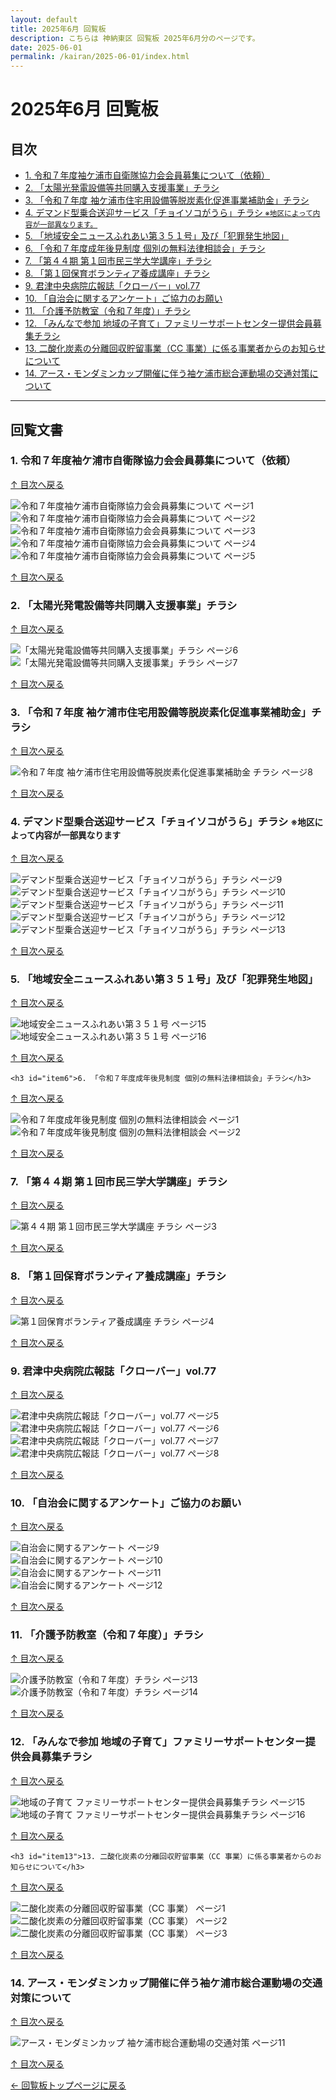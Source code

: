 ```yaml
---
layout: default
title: 2025年6月 回覧板
description: こちらは 神納東区 回覧板 2025年6月分のページです。
date: 2025-06-01
permalink: /kairan/2025-06-01/index.html
---
```

  <main>
    <h1>2025年6月 回覧板</h1>
    <a id="top"></a>
    <h2>目次</h2>
     <ul>
      <li><a href="#item1">1. 令和７年度袖ケ浦市自衛隊協力会会員募集について（依頼）</a></li>
      <li><a href="#item2">2. 「太陽光発電設備等共同購入支援事業」チラシ</a></li>
      <li><a href="#item3">3. 「令和７年度 袖ケ浦市住宅用設備等脱炭素化促進事業補助金」チラシ</a></li>
      <li><a href="#item4">4. デマンド型乗合送迎サービス「チョイソコがうら」チラシ<small> ※地区によって内容が一部異なります。</small></a></li>
      <li><a href="#item5">5. 「地域安全ニュースふれあい第３５１号」及び「犯罪発生地図」</a></li>
      <li><a href="#item6">6. 「令和７年度成年後見制度 個別の無料法律相談会」チラシ</a></li>
      <li><a href="#item7">7. 「第４４期 第１回市民三学大学講座」チラシ</a></li>
      <li><a href="#item8">8. 「第１回保育ボランティア養成講座」チラシ</a></li>
      <li><a href="#item9">9. 君津中央病院広報誌「クローバー」vol.77</a></li>
      <li><a href="#item10">10. 「自治会に関するアンケート」ご協力のお願い</a></li>
      <li><a href="#item11">11. 「介護予防教室（令和７年度）」チラシ</a></li>
      <li><a href="#item12">12. 「みんなで参加 地域の子育て」ファミリーサポートセンター提供会員募集チラシ</a></li>
      <li><a href="#item13">13. 二酸化炭素の分離回収貯留事業（CC 事業）に係る事業者からのお知らせについて</a></li>
      <li><a href="#item14">14. アース・モンダミンカップ開催に伴う袖ケ浦市総合運動場の交通対策について</a></li>
     </ul>
    <hr>

<h2>回覧文書</h2>
    <h3 id="item1">1. 令和７年度袖ケ浦市自衛隊協力会会員募集について（依頼）</h3>
<p class="back-to-top"><a href="#top">↑ 目次へ戻る</a></p>
<div class="thumbnail-container">
  <div class="thumbnail">
    <img src="{{ '/kairan/2025-06-01/images/202506_41955_page_001-small.jpg' | relative_url }}" alt="令和７年度袖ケ浦市自衛隊協力会会員募集について ページ1" data-medium-src="{{ '/kairan/2025-06-01/images/202506_41955_page_001-medium.jpg' | relative_url }}" data-large-src="{{ '/kairan/2025-06-01/images/202506_41955_page_001-large.jpg' | relative_url }}">
  </div>
  <div class="thumbnail">
    <img src="{{ '/kairan/2025-06-01/images/202506_41955_page_002-small.jpg' | relative_url }}" alt="令和７年度袖ケ浦市自衛隊協力会会員募集について ページ2" data-medium-src="{{ '/kairan/2025-06-01/images/202506_41955_page_002-medium.jpg' | relative_url }}" data-large-src="{{ '/kairan/2025-06-01/images/202506_41955_page_002-large.jpg' | relative_url }}">
  </div>
  <div class="thumbnail">
    <img src="{{ '/kairan/2025-06-01/images/202506_41955_page_003-small.jpg' | relative_url }}" alt="令和７年度袖ケ浦市自衛隊協力会会員募集について ページ3" data-medium-src="{{ '/kairan/2025-06-01/images/202506_41955_page_003-medium.jpg' | relative_url }}" data-large-src="{{ '/kairan/2025-06-01/images/202506_41955_page_003-large.jpg' | relative_url }}">
  </div>
  <div class="thumbnail">
    <img src="{{ '/kairan/2025-06-01/images/202506_41955_page_004-small.jpg' | relative_url }}" alt="令和７年度袖ケ浦市自衛隊協力会会員募集について ページ4" data-medium-src="{{ '/kairan/2025-06-01/images/202506_41955_page_004-medium.jpg' | relative_url }}" data-large-src="{{ '/kairan/2025-06-01/images/202506_41955_page_004-large.jpg' | relative_url }}">
  </div>
  <div class="thumbnail">
    <img src="{{ '/kairan/2025-06-01/images/202506_41955_page_005-small.jpg' | relative_url }}" alt="令和７年度袖ケ浦市自衛隊協力会会員募集について ページ5" data-medium-src="{{ '/kairan/2025-06-01/images/202506_41955_page_005-medium.jpg' | relative_url }}" data-large-src="{{ '/kairan/2025-06-01/images/202506_41955_page_005-large.jpg' | relative_url }}">
  </div>
</div>
<p class="back-to-top"><a href="#top">↑ 目次へ戻る</a></p>

<h3 id="item2">2. 「太陽光発電設備等共同購入支援事業」チラシ</h3>
<p class="back-to-top"><a href="#top">↑ 目次へ戻る</a></p>
<div class="thumbnail-container">
  <div class="thumbnail">
    <img src="{{ '/kairan/2025-06-01/images/202506_41955_page_006-small.jpg' | relative_url }}" alt="「太陽光発電設備等共同購入支援事業」チラシ ページ6" data-medium-src="{{ '/kairan/2025-06-01/images/202506_41955_page_006-medium.jpg' | relative_url }}" data-large-src="{{ '/kairan/2025-06-01/images/202506_41955_page_006-large.jpg' | relative_url }}">
  </div>
  <div class="thumbnail">
    <img src="{{ '/kairan/2025-06-01/images/202506_41955_page_007-small.jpg' | relative_url }}" alt="「太陽光発電設備等共同購入支援事業」チラシ ページ7" data-medium-src="{{ '/kairan/2025-06-01/images/202506_41955_page_007-medium.jpg' | relative_url }}" data-large-src="{{ '/kairan/2025-06-01/images/202506_41955_page_007-large.jpg' | relative_url }}">
  </div>
</div>
<p class="back-to-top"><a href="#top">↑ 目次へ戻る</a></p>

<h3 id="item3">3. 「令和７年度 袖ケ浦市住宅用設備等脱炭素化促進事業補助金」チラシ</h3>
<p class="back-to-top"><a href="#top">↑ 目次へ戻る</a></p>
<div class="thumbnail-container">
  <div class="thumbnail">
    <img src="{{ '/kairan/2025-06-01/images/202506_41955_page_008-small.jpg' | relative_url }}" alt="令和７年度 袖ケ浦市住宅用設備等脱炭素化促進事業補助金 チラシ ページ8" data-medium-src="{{ '/kairan/2025-06-01/images/202506_41955_page_008-medium.jpg' | relative_url }}" data-large-src="{{ '/kairan/2025-06-01/images/202506_41955_page_008-large.jpg' | relative_url }}">
  </div>
</div>
<p class="back-to-top"><a href="#top">↑ 目次へ戻る</a></p>

<h3 id="item4">4. デマンド型乗合送迎サービス「チョイソコがうら」チラシ <small> ※地区によって内容が一部異なります</small></h3>
<p class="back-to-top"><a href="#top">↑ 目次へ戻る</a></p>
<div class="thumbnail-container">
  <div class="thumbnail">
    <img src="{{ '/kairan/2025-06-01/images/202506_41955_page_009-small.jpg' | relative_url }}" alt="デマンド型乗合送迎サービス「チョイソコがうら」チラシ ページ9" data-medium-src="{{ '/kairan/2025-06-01/images/202506_41955_page_009-medium.jpg' | relative_url }}" data-large-src="{{ '/kairan/2025-06-01/images/202506_41955_page_009-large.jpg' | relative_url }}">
  </div>
  <div class="thumbnail">
    <img src="{{ '/kairan/2025-06-01/images/202506_41955_page_010-small.jpg' | relative_url }}" alt="デマンド型乗合送迎サービス「チョイソコがうら」チラシ ページ10" data-medium-src="{{ '/kairan/2025-06-01/images/202506_41955_page_010-medium.jpg' | relative_url }}" data-large-src="{{ '/kairan/2025-06-01/images/202506_41955_page_010-large.jpg' | relative_url }}">
  </div>
  <div class="thumbnail">
    <img src="{{ '/kairan/2025-06-01/images/202506_41955_page_011-small.jpg' | relative_url }}" alt="デマンド型乗合送迎サービス「チョイソコがうら」チラシ ページ11" data-medium-src="{{ '/kairan/2025-06-01/images/202506_41955_page_011-medium.jpg' | relative_url }}" data-large-src="{{ '/kairan/2025-06-01/images/202506_41955_page_011-large.jpg' | relative_url }}">
  </div>
  <div class="thumbnail">
    <img src="{{ '/kairan/2025-06-01/images/202506_41955_page_012-small.jpg' | relative_url }}" alt="デマンド型乗合送迎サービス「チョイソコがうら」チラシ ページ12" data-medium-src="{{ '/kairan/2025-06-01/images/202506_41955_page_012-medium.jpg' | relative_url }}" data-large-src="{{ '/kairan/2025-06-01/images/202506_41955_page_012-large.jpg' | relative_url }}">
  </div>
  <div class="thumbnail">
    <img src="{{ '/kairan/2025-06-01/images/202506_41955_page_013-small.jpg' | relative_url }}" alt="デマンド型乗合送迎サービス「チョイソコがうら」チラシ ページ13" data-medium-src="{{ '/kairan/2025-06-01/images/202506_41955_page_013-medium.jpg' | relative_url }}" data-large-src="{{ '/kairan/2025-06-01/images/202506_41955_page_013-large.jpg' | relative_url }}">
  </div>
</div>
<p class="back-to-top"><a href="#top">↑ 目次へ戻る</a></p>

<h3 id="item5">5. 「地域安全ニュースふれあい第３５１号」及び「犯罪発生地図」</h3>
<p class="back-to-top"><a href="#top">↑ 目次へ戻る</a></p>
<div class="thumbnail-container">
  <div class="thumbnail">
    <img src="{{ '/kairan/2025-06-01/images/202506_41955_page_015-small.jpg' | relative_url }}" alt="地域安全ニュースふれあい第３５１号 ページ15" data-medium-src="{{ '/kairan/2025-06-01/images/202506_41955_page_015-medium.jpg' | relative_url }}" data-large-src="{{ '/kairan/2025-06-01/images/202506_41955_page_015-large.jpg' | relative_url }}">
  </div>
  <div class="thumbnail">
    <img src="{{ '/kairan/2025-06-01/images/202506_41955_page_016-small.jpg' | relative_url }}" alt="地域安全ニュースふれあい第３５１号 ページ16" data-medium-src="{{ '/kairan/2025-06-01/images/202506_41955_page_016-medium.jpg' | relative_url }}" data-large-src="{{ '/kairan/2025-06-01/images/202506_41955_page_016-large.jpg' | relative_url }}">
  </div>
</div>
<p class="back-to-top"><a href="#top">↑ 目次へ戻る</a></p>

    <h3 id="item6">6. 「令和７年度成年後見制度 個別の無料法律相談会」チラシ</h3>
<p class="back-to-top"><a href="#top">↑ 目次へ戻る</a></p>
<div class="thumbnail-container">
  <div class="thumbnail">
    <img src="{{ '/kairan/2025-06-01/images/202506_41956_page_001-small.jpg' | relative_url }}" alt="令和７年度成年後見制度 個別の無料法律相談会 ページ1" data-medium-src="{{ '/kairan/2025-06-01/images/202506_41956_page_001-medium.jpg' | relative_url }}" data-large-src="{{ '/kairan/2025-06-01/images/202506_41956_page_001-large.jpg' | relative_url }}">
  </div>
  <div class="thumbnail">
    <img src="{{ '/kairan/2025-06-01/images/202506_41956_page_002-small.jpg' | relative_url }}" alt="令和７年度成年後見制度 個別の無料法律相談会 ページ2" data-medium-src="{{ '/kairan/2025-06-01/images/202506_41956_page_002-medium.jpg' | relative_url }}" data-large-src="{{ '/kairan/2025-06-01/images/202506_41956_page_002-large.jpg' | relative_url }}">
  </div>
</div>
<p class="back-to-top"><a href="#top">↑ 目次へ戻る</a></p>

<h3 id="item7">7. 「第４４期 第１回市民三学大学講座」チラシ</h3>
<p class="back-to-top"><a href="#top">↑ 目次へ戻る</a></p>
<div class="thumbnail-container">
  <div class="thumbnail">
    <img src="{{ '/kairan/2025-06-01/images/202506_41956_page_003-small.jpg' | relative_url }}" alt="第４４期 第１回市民三学大学講座 チラシ ページ3" data-medium-src="{{ '/kairan/2025-06-01/images/202506_41956_page_003-medium.jpg' | relative_url }}" data-large-src="{{ '/kairan/2025-06-01/images/202506_41956_page_003-large.jpg' | relative_url }}">
  </div>
</div>
<p class="back-to-top"><a href="#top">↑ 目次へ戻る</a></p>

<h3 id="item8">8. 「第１回保育ボランティア養成講座」チラシ</h3>
<p class="back-to-top"><a href="#top">↑ 目次へ戻る</a></p>
<div class="thumbnail-container">
  <div class="thumbnail">
    <img src="{{ '/kairan/2025-06-01/images/202506_41956_page_004-small.jpg' | relative_url }}" alt="第１回保育ボランティア養成講座 チラシ ページ4" data-medium-src="{{ '/kairan/2025-06-01/images/202506_41956_page_004-medium.jpg' | relative_url }}" data-large-src="{{ '/kairan/2025-06-01/images/202506_41956_page_004-large.jpg' | relative_url }}">
  </div>
</div>
<p class="back-to-top"><a href="#top">↑ 目次へ戻る</a></p>

<h3 id="item9">9. 君津中央病院広報誌「クローバー」vol.77</h3>
<p class="back-to-top"><a href="#top">↑ 目次へ戻る</a></p>
<div class="thumbnail-container">
  <div class="thumbnail">
    <img src="{{ '/kairan/2025-06-01/images/202506_41956_page_005-small.jpg' | relative_url }}" alt="君津中央病院広報誌「クローバー」vol.77 ページ5" data-medium-src="{{ '/kairan/2025-06-01/images/202506_41956_page_005-medium.jpg' | relative_url }}" data-large-src="{{ '/kairan/2025-06-01/images/202506_41956_page_005-large.jpg' | relative_url }}">
  </div>
  <div class="thumbnail">
    <img src="{{ '/kairan/2025-06-01/images/202506_41956_page_006-small.jpg' | relative_url }}" alt="君津中央病院広報誌「クローバー」vol.77 ページ6" data-medium-src="{{ '/kairan/2025-06-01/images/202506_41956_page_006-medium.jpg' | relative_url }}" data-large-src="{{ '/kairan/2025-06-01/images/202506_41956_page_006-large.jpg' | relative_url }}">
  </div>
  <div class="thumbnail">
    <img src="{{ '/kairan/2025-06-01/images/202506_41956_page_007-small.jpg' | relative_url }}" alt="君津中央病院広報誌「クローバー」vol.77 ページ7" data-medium-src="{{ '/kairan/2025-06-01/images/202506_41956_page_007-medium.jpg' | relative_url }}" data-large-src="{{ '/kairan/2025-06-01/images/202506_41956_page_007-large.jpg' | relative_url }}">
  </div>
  <div class="thumbnail">
    <img src="{{ '/kairan/2025-06-01/images/202506_41956_page_008-small.jpg' | relative_url }}" alt="君津中央病院広報誌「クローバー」vol.77 ページ8" data-medium-src="{{ '/kairan/2025-06-01/images/202506_41956_page_008-medium.jpg' | relative_url }}" data-large-src="{{ '/kairan/2025-06-01/images/202506_41956_page_008-large.jpg' | relative_url }}">
  </div>
</div>
<p class="back-to-top"><a href="#top">↑ 目次へ戻る</a></p>

<h3 id="item10">10. 「自治会に関するアンケート」ご協力のお願い</h3>
<p class="back-to-top"><a href="#top">↑ 目次へ戻る</a></p>
<div class="thumbnail-container">
  <div class="thumbnail">
    <img src="{{ '/kairan/2025-06-01/images/202506_41956_page_009-small.jpg' | relative_url }}" alt="自治会に関するアンケート ページ9" data-medium-src="{{ '/kairan/2025-06-01/images/202506_41956_page_009-medium.jpg' | relative_url }}" data-large-src="{{ '/kairan/2025-06-01/images/202506_41956_page_009-large.jpg' | relative_url }}">
  </div>
  <div class="thumbnail">
    <img src="{{ '/kairan/2025-06-01/images/202506_41956_page_010-small.jpg' | relative_url }}" alt="自治会に関するアンケート ページ10" data-medium-src="{{ '/kairan/2025-06-01/images/202506_41956_page_010-medium.jpg' | relative_url }}" data-large-src="{{ '/kairan/2025-06-01/images/202506_41956_page_010-large.jpg' | relative_url }}">
  </div>
  <div class="thumbnail">
    <img src="{{ '/kairan/2025-06-01/images/202506_41956_page_011-small.jpg' | relative_url }}" alt="自治会に関するアンケート ページ11" data-medium-src="{{ '/kairan/2025-06-01/images/202506_41956_page_011-medium.jpg' | relative_url }}" data-large-src="{{ '/kairan/2025-06-01/images/202506_41956_page_011-large.jpg' | relative_url }}">
  </div>
  <div class="thumbnail">
    <img src="{{ '/kairan/2025-06-01/images/202506_41956_page_012-small.jpg' | relative_url }}" alt="自治会に関するアンケート ページ12" data-medium-src="{{ '/kairan/2025-06-01/images/202506_41956_page_012-medium.jpg' | relative_url }}" data-large-src="{{ '/kairan/2025-06-01/images/202506_41956_page_012-large.jpg' | relative_url }}">
  </div>
</div>
<p class="back-to-top"><a href="#top">↑ 目次へ戻る</a></p>

<h3 id="item11">11. 「介護予防教室（令和７年度）」チラシ</h3>
<p class="back-to-top"><a href="#top">↑ 目次へ戻る</a></p>
<div class="thumbnail-container">
  <div class="thumbnail">
    <img src="{{ '/kairan/2025-06-01/images/202506_41956_page_013-small.jpg' | relative_url }}" alt="介護予防教室（令和７年度）チラシ ページ13" data-medium-src="{{ '/kairan/2025-06-01/images/202506_41956_page_013-medium.jpg' | relative_url }}" data-large-src="{{ '/kairan/2025-06-01/images/202506_41956_page_013-large.jpg' | relative_url }}">
  </div>
  <div class="thumbnail">
    <img src="{{ '/kairan/2025-06-01/images/202506_41956_page_014-small.jpg' | relative_url }}" alt="介護予防教室（令和７年度）チラシ ページ14" data-medium-src="{{ '/kairan/2025-06-01/images/202506_41956_page_014-medium.jpg' | relative_url }}" data-large-src="{{ '/kairan/2025-06-01/images/202506_41956_page_014-large.jpg' | relative_url }}">
  </div>
</div>
<p class="back-to-top"><a href="#top">↑ 目次へ戻る</a></p>

<h3 id="item12">12. 「みんなで参加 地域の子育て」ファミリーサポートセンター提供会員募集チラシ</h3>
<p class="back-to-top"><a href="#top">↑ 目次へ戻る</a></p>
<div class="thumbnail-container">
  <div class="thumbnail">
    <img src="{{ '/kairan/2025-06-01/images/202506_41956_page_015-small.jpg' | relative_url }}" alt="地域の子育て ファミリーサポートセンター提供会員募集チラシ ページ15" data-medium-src="{{ '/kairan/2025-06-01/images/202506_41956_page_015-medium.jpg' | relative_url }}" data-large-src="{{ '/kairan/2025-06-01/images/202506_41956_page_015-large.jpg' | relative_url }}">
  </div>
  <div class="thumbnail">
    <img src="{{ '/kairan/2025-06-01/images/202506_41956_page_016-small.jpg' | relative_url }}" alt="地域の子育て ファミリーサポートセンター提供会員募集チラシ ページ16" data-medium-src="{{ '/kairan/2025-06-01/images/202506_41956_page_016-medium.jpg' | relative_url }}" data-large-src="{{ '/kairan/2025-06-01/images/202506_41956_page_016-large.jpg' | relative_url }}">
  </div>
</div>
<p class="back-to-top"><a href="#top">↑ 目次へ戻る</a></p>

    <h3 id="item13">13. 二酸化炭素の分離回収貯留事業（CC 事業）に係る事業者からのお知らせについて</h3>
<p class="back-to-top"><a href="#top">↑ 目次へ戻る</a></p>
<div class="thumbnail-container">
  <div class="thumbnail">
    <img src="{{ '/kairan/2025-06-01/images/202506_41957_page_001-small.jpg' | relative_url }}" alt="二酸化炭素の分離回収貯留事業（CC 事業） ページ1" data-medium-src="{{ '/kairan/2025-06-01/images/202506_41957_page_001-medium.jpg' | relative_url }}" data-large-src="{{ '/kairan/2025-06-01/images/202506_41957_page_001-large.jpg' | relative_url }}">
  </div>
  <div class="thumbnail">
    <img src="{{ '/kairan/2025-06-01/images/202506_41957_page_002-small.jpg' | relative_url }}" alt="二酸化炭素の分離回収貯留事業（CC 事業） ページ2" data-medium-src="{{ '/kairan/2025-06-01/images/202506_41957_page_002-medium.jpg' | relative_url }}" data-large-src="{{ '/kairan/2025-06-01/images/202506_41957_page_002-large.jpg' | relative_url }}">
  </div>
  <div class="thumbnail">
    <img src="{{ '/kairan/2025-06-01/images/202506_41957_page_003-small.jpg' | relative_url }}" alt="二酸化炭素の分離回収貯留事業（CC 事業） ページ3" data-medium-src="{{ '/kairan/2025-06-01/images/202506_41957_page_003-medium.jpg' | relative_url }}" data-large-src="{{ '/kairan/2025-06-01/images/202506_41957_page_003-large.jpg' | relative_url }}">
  </div>
</div>
<p class="back-to-top"><a href="#top">↑ 目次へ戻る</a></p>

<h3 id="item14">14. アース・モンダミンカップ開催に伴う袖ケ浦市総合運動場の交通対策について</h3>
<p class="back-to-top"><a href="#top">↑ 目次へ戻る</a></p>
<div class="thumbnail-container">
  <div class="thumbnail">
    <img src="{{ '/kairan/2025-06-01/images/202506_41957_page_011-small.jpg' | relative_url }}" alt="アース・モンダミンカップ 袖ケ浦市総合運動場の交通対策 ページ11" data-medium-src="{{ '/kairan/2025-06-01/images/202506_41957_page_011-medium.jpg' | relative_url }}" data-large-src="{{ '/kairan/2025-06-01/images/202506_41957_page_011-large.jpg' | relative_url }}">
  </div>
</div>
<p class="back-to-top"><a href="#top">↑ 目次へ戻る</a></p>

  <p><a href="{{ '/kairan/index.html' | relative_url }}">← 回覧板トップページに戻る</a></p>
  </main>
